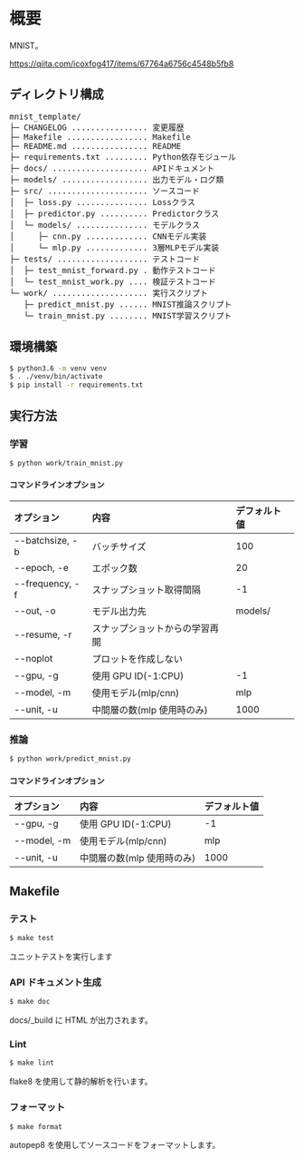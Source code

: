 # 概要

MNIST。

https://qiita.com/icoxfog417/items/67764a6756c4548b5fb8

## ディレクトリ構成

<!-- DIRSTRUCTURE_START_MARKER -->
<pre>
mnist_template/
├─ CHANGELOG ................ 変更履歴
├─ Makefile ................. Makefile
├─ README.md ................ README
├─ requirements.txt ......... Python依存モジュール
├─ docs/ .................... APIドキュメント
├─ models/ .................. 出力モデル・ログ類
├─ src/ ..................... ソースコード
│  ├─ loss.py ............... Lossクラス
│  ├─ predictor.py .......... Predictorクラス
│  └─ models/ ............... モデルクラス
│     ├─ cnn.py ............. CNNモデル実装
│     └─ mlp.py ............. 3層MLPモデル実装
├─ tests/ ................... テストコード
│  ├─ test_mnist_forward.py . 動作テストコード
│  └─ test_mnist_work.py .... 検証テストコード
└─ work/ .................... 実行スクリプト
   ├─ predict_mnist.py ...... MNIST推論スクリプト
   └─ train_mnist.py ........ MNIST学習スクリプト
</pre>
<!-- DIRSTRUCTURE_END_MARKER -->

## 環境構築

```bash
$ python3.6 -m venv venv
$ . ./venv/bin/activate
$ pip install -r requirements.txt
```

## 実行方法

### 学習

```bash
$ python work/train_mnist.py
```

#### コマンドラインオプション

| オプション      | 内容                           | デフォルト値 |
| :-------------- | :----------------------------- | :----------- |
| --batchsize, -b | バッチサイズ                   | 100          |
| --epoch, -e     | エポック数                     | 20           |
| --frequency, -f | スナップショット取得間隔       | -1           |
| --out, -o       | モデル出力先                   | models/      |
| --resume, -r    | スナップショットからの学習再開 |              |
| --noplot        | プロットを作成しない           |              |
| --gpu, -g       | 使用 GPU ID(-1:CPU)            | -1           |
| --model, -m     | 使用モデル(mlp/cnn)            | mlp          |
| --unit, -u      | 中間層の数(mlp 使用時のみ)     | 1000         |

### 推論

```bash
$ python work/predict_mnist.py
```

#### コマンドラインオプション

| オプション  | 内容                       | デフォルト値 |
| :---------- | :------------------------- | :----------- |
| --gpu, -g   | 使用 GPU ID(-1:CPU)        | -1           |
| --model, -m | 使用モデル(mlp/cnn)        | mlp          |
| --unit, -u  | 中間層の数(mlp 使用時のみ) | 1000         |

## Makefile

### テスト

```bash
$ make test
```

ユニットテストを実行します

### API ドキュメント生成

```bash
$ make doc
```

docs/\_build に HTML が出力されます。

### Lint

```bash
$ make lint
```

flake8 を使用して静的解析を行います。

### フォーマット

```bash
$ make format
```

autopep8 を使用してソースコードをフォーマットします。
